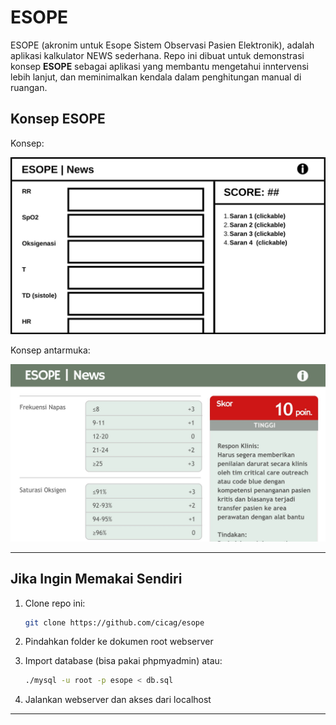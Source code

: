 # ESOPE
ESOPE (akronim untuk Esope Sistem Observasi Pasien Elektronik), adalah aplikasi kalkulator NEWS sederhana. Repo ini dibuat untuk demonstrasi konsep **ESOPE** sebagai aplikasi yang membantu mengetahui inntervensi lebih lanjut, dan meminimalkan kendala dalam penghitungan manual di ruangan.

## Konsep ESOPE
Konsep:  

  
   ![Gambar 1](images/1.jpg)  

Konsep antarmuka:  

  
   ![Gambar 2](images/2.jpg)

---

## Jika Ingin Memakai Sendiri
1. Clone repo ini:
   
   ```bash
   git clone https://github.com/cicag/esope
   ```
2. Pindahkan folder ke dokumen root webserver
3. Import database (bisa pakai phpmyadmin) atau:
   
   ```bash
   ./mysql -u root -p esope < db.sql
   ```
4. Jalankan webserver dan akses dari localhost
---

